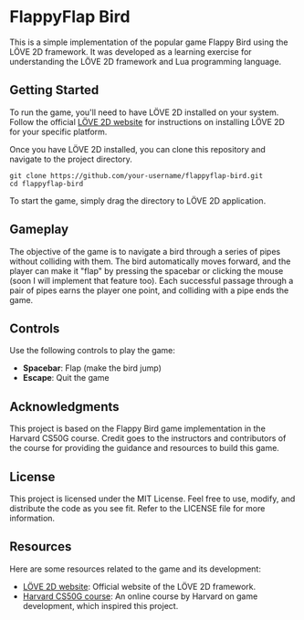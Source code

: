 # FlappyFlap Bird

This is a simple implementation of the popular game Flappy Bird using the LÖVE 2D framework. It was developed as a learning exercise for understanding the LÖVE 2D framework and Lua programming language.

## Getting Started

To run the game, you'll need to have LÖVE 2D installed on your system. Follow the official [LÖVE 2D website](https://love2d.org/) for instructions on installing LÖVE 2D for your specific platform.

Once you have LÖVE 2D installed, you can clone this repository and navigate to the project directory.

```shell
git clone https://github.com/your-username/flappyflap-bird.git
cd flappyflap-bird
```

To start the game, simply drag the directory to LÖVE 2D application.

## Gameplay

The objective of the game is to navigate a bird through a series of pipes without colliding with them. The bird automatically moves forward, and the player can make it "flap" by pressing the spacebar or clicking the mouse (soon I will implement that feature too). Each successful passage through a pair of pipes earns the player one point, and colliding with a pipe ends the game.

## Controls

Use the following controls to play the game:

- **Spacebar**: Flap (make the bird jump)
- **Escape**: Quit the game

## Acknowledgments

This project is based on the Flappy Bird game implementation in the Harvard CS50G course. Credit goes to the instructors and contributors of the course for providing the guidance and resources to build this game.

## License

This project is licensed under the MIT License. Feel free to use, modify, and distribute the code as you see fit. Refer to the LICENSE file for more information.

## Resources

Here are some resources related to the game and its development:

- [LÖVE 2D website](https://love2d.org/): Official website of the LÖVE 2D framework.
- [Harvard CS50G course](https://cs50.harvard.edu/games/): An online course by Harvard on game development, which inspired this project.